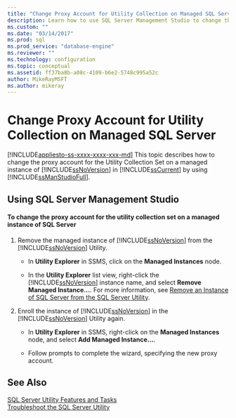 ```yaml
---
title: "Change Proxy Account for Utility Collection on Managed SQL Server | Microsoft Docs"
description: Learn how to use SQL Server Management Studio to change the proxy account for the Utility Collection Set on a managed instance of SQL Server.
ms.custom: ""
ms.date: "03/14/2017"
ms.prod: sql
ms.prod_service: "database-engine"
ms.reviewer: ""
ms.technology: configuration
ms.topic: conceptual
ms.assetid: ff37ba8b-a08c-4109-b6e2-5748c995a52c
author: MikeRayMSFT
ms.author: mikeray
---
```

# Change Proxy Account for Utility Collection on  Managed SQL Server
[!INCLUDE[appliesto-ss-xxxx-xxxx-xxx-md](../../includes/appliesto-ss-xxxx-xxxx-xxx-md.md)]
  This topic describes how to change the proxy account for the Utility Collection Set on a managed instance of [!INCLUDE[ssNoVersion](../../includes/ssnoversion-md.md)] in [!INCLUDE[ssCurrent](../../includes/sscurrent-md.md)] by using [!INCLUDE[ssManStudioFull](../../includes/ssmanstudiofull-md.md)].  
  
##  <a name="SSMSProcedure"></a> Using SQL Server Management Studio  
  
#### To change the proxy account for the utility collection set on a managed instance of SQL Server  
  
1.  Remove the managed instance of [!INCLUDE[ssNoVersion](../../includes/ssnoversion-md.md)] from the [!INCLUDE[ssNoVersion](../../includes/ssnoversion-md.md)] Utility.  
  
    -   In **Utility Explorer** in SSMS, click on the **Managed Instances** node.  
  
    -   In the **Utility Explorer** list view, right-click the [!INCLUDE[ssNoVersion](../../includes/ssnoversion-md.md)] instance name, and select **Remove Managed Instance...**. For more information, see [Remove an Instance of SQL Server from the SQL Server Utility](../../relational-databases/manage/remove-an-instance-of-sql-server-from-the-sql-server-utility.md).  
  
2.  Enroll the instance of [!INCLUDE[ssNoVersion](../../includes/ssnoversion-md.md)] in the [!INCLUDE[ssNoVersion](../../includes/ssnoversion-md.md)] Utility again.  

    -   In **Utility Explorer** in SSMS, right-click on the **Managed Instances** node, and select **Add Managed Instance...**.  
  
    -   Follow prompts to complete the wizard, specifying the new proxy account.  
  
## See Also  
 [SQL Server Utility Features and Tasks](../../relational-databases/manage/sql-server-utility-features-and-tasks.md)   
 [Troubleshoot the SQL Server Utility](https://msdn.microsoft.com/library/f5f47c2a-38ea-40f8-9767-9bc138d14453)  
  
  

